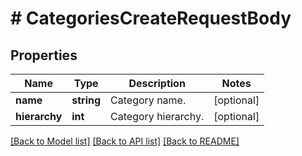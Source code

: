 # # CategoriesCreateRequestBody

## Properties

Name | Type | Description | Notes
------------ | ------------- | ------------- | -------------
**name** | **string** | Category name. | [optional]
**hierarchy** | **int** | Category hierarchy. | [optional]

[[Back to Model list]](../../README.md#models) [[Back to API list]](../../README.md#endpoints) [[Back to README]](../../README.md)
